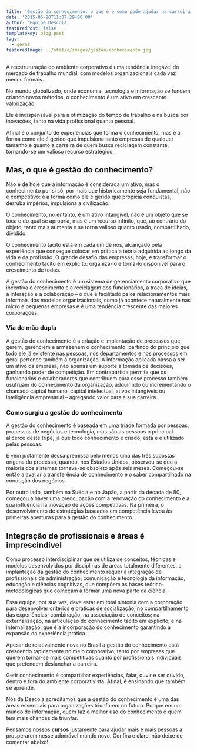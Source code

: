 ```yaml
---
title: 'Gestão do conhecimento: o que é e como pode ajudar na carreira'
date: '2015-05-20T11:07:29+00:00'
author: 'Equipe Descola'
featuredPost: false
templatekey: blog-post
tags:
  - geral
featuredImage: ../static/images/gestao-conhecimento.jpg
---
```


A reestruturação do ambiente corporativo é uma tendência inegável do mercado de trabalho mundial, com modelos organizacionais cada vez menos formais.

No mundo globalizado, onde economia, tecnologia e informação se fundem criando novos métodos, o conhecimento é um ativo em crescente valorização.

Ele é indispensável para a otimização do tempo de trabalho e na busca por inovações, tanto na vida profissional quanto pessoal.

Afinal é o conjunto de experiências que forma o conhecimento, mas é a forma como ele é gerido que impulsiona tanto empresas de qualquer tamanho e quanto a carreira de quem busca reciclagem constante, tornando-se um valioso recurso estratégico.

## **Mas, o que é gestão do conhecimento?**

Não é de hoje que a informação é considerada um ativo, mas o conhecimento por si só, por mais que historicamente seja fundamental, não é competitivo: é a forma como ele é gerido que propicia conquistas, derruba impérios, impulsiona a civilização.

O conhecimento, no entanto, é um ativo intangível, não é um objeto que se toca e do qual se apropria, mas é um recurso infinito, que, ao contrário do objeto, tanto mais aumenta e se torna valioso quanto usado, compartilhado, dividido.

O conhecimento tácito está em cada um de nós, alcançado pela experiência que consegue colocar em prática a teoria adquirida ao longo da vida e da profissão. O grande desafio das empresas, hoje, é transformar o conhecimento tácito em explícito: organizá-lo e torná-lo disponível para o crescimento de todos.

A gestão do conhecimento é um sistema de gerenciamento corporativo que incentiva o crescimento e a reciclagem dos funcionários, a troca de ideias, a interação e a colaboração – o que é facilitado pelos relacionamentos mais informais dos modelos organizacionais, como já acontece naturalmente nas micro e pequenas empresas e é uma tendência crescente das maiores corporações.

### **Via de mão dupla**

A gestão do conhecimento é a criação e implantação de processos que gerem, gerenciem e armazenem o conhecimento, partindo do princípio que todo ele já existente nas pessoas, nos departamentos e nos processos em geral pertence também à organização. A informação aplicada passa a ser um ativo da empresa, não apenas um suporte à tomada de decisões, ganhando poder de competição. Em contrapartida permite que os funcionários e colaboradores que contribuem para esse processo também usufruam do conhecimento da organização, adquirindo ou incrementando o chamado capital humano, capital intelectual, ativos intangíveis ou inteligência empresarial – agregando valor para a sua carreira.

### **Como surgiu a gestão do conhecimento**

A gestão do conhecimento é baseada em uma tríade formada por pessoas, processos de negócios e tecnologia, mas são as pessoas o principal alicerce deste tripé, já que todo conhecimento é criado, está e é utilizado pelas pessoas.

E vem justamente dessa premissa pelo menos uma das três supostas origens do processo, quando, nos Estados Unidos, observou-se que a maioria dos sistemas tornava-se obsoleto após seis meses. Começou-se então a avaliar a transferência de conhecimento e o saber compartilhado na condução dos negócios.

Por outro lado, também na Suécia e no Japão, a partir da década de 80, começou a haver uma preocupação com a renovação do conhecimento e a sua influência na inovação de ações competitivas. Na primeira, o desenvolvimento de estratégias baseadas em competência levou às primeiras aberturas para a gestão do conhecimento.

## **Integração de profissionais e áreas é imprescindível**

Como processo interdisciplinar que se utiliza de conceitos, técnicas e modelos desenvolvidos por disciplinas de áreas totalmente diferentes, a implantação da gestão do conhecimento requer a integração de profissionais de administração, comunicação e tecnologia da informação, educação e ciências cognitivas, que compõem as bases teórico-metodológicas que começam a formar uma nova parte da ciência.

Essa equipe, por sua vez, deve estar em total sintonia com a corporação para desenvolver critérios e práticas de socialização, no compartilhamento das experiências; combinação, na associação de conceitos; na externalização, na articulação do conhecimento tácito em explícito; e na internalização, que é a incorporação do conhecimento garantindo a expansão da experiência prática.

Apesar de relativamente nova no Brasil a gestão do conhecimento está crescendo rapidamente no meio corporativo, tanto por empresas que querem tornar-se mais competitivas quanto por profissionais individuais que pretendem deslanchar a carreira.

Gerir conhecimento é compartilhar experiências, falar, ouvir e ser ouvido, dentro e fora do ambiente corporativista. Afinal, é ensinando que também se aprende.

Nós da Descola acreditamos que a gestão do conhecimento é uma das áreas essenciais para organizações triunfarem no futuro. Porque em um mundo de informação, quem faz o melhor uso do conhecimento é quem tem mais chances de triunfar.

Pensamos nossos **[cursos](https://descola.org)** justamente para ajudar mais e mais pessoas a prosperarem nesse admirável mundo novo. Confira e claro, não deixe de comentar abaixo!
